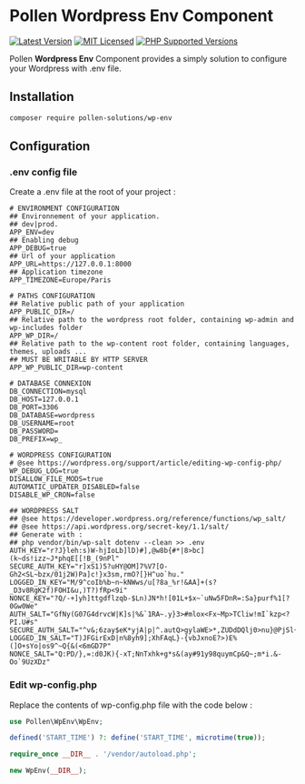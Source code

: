 # Pollen Wordpress Env Component

[![Latest Version](https://img.shields.io/badge/release-1.0.0-blue?style=for-the-badge)](https://www.presstify.com/pollen-solutions/asset/)
[![MIT Licensed](https://img.shields.io/badge/license-MIT-green?style=for-the-badge)](LICENSE.md)
[![PHP Supported Versions](https://img.shields.io/badge/PHP->=7.4-8892BF?style=for-the-badge&logo=php)](https://www.php.net/supported-versions.php)

Pollen **Wordpress Env** Component provides a simply solution to configure your Wordpress with .env file.

## Installation

```bash
composer require pollen-solutions/wp-env
```

## Configuration

### .env config file

Create a .env file at the root of your project :

```dotenv
# ENVIRONMENT CONFIGURATION
## Environnement of your application. 
## dev|prod. 
APP_ENV=dev
## Enabling debug
APP_DEBUG=true
## Url of your application
APP_URL=https://127.0.0.1:8000
## Application timezone
APP_TIMEZONE=Europe/Paris

# PATHS CONFIGURATION
## Relative public path of your application 
APP_PUBLIC_DIR=/
## Relative path to the wordpress root folder, containing wp-admin and wp-includes folder 
APP_WP_DIR=/
## Relative path to the wp-content root folder, containing languages, themes, uploads ...
## MUST BE WRITABLE BY HTTP SERVER 
APP_WP_PUBLIC_DIR=wp-content

# DATABASE CONNEXION
DB_CONNECTION=mysql
DB_HOST=127.0.0.1
DB_PORT=3306
DB_DATABASE=wordpress
DB_USERNAME=root
DB_PASSWORD=
DB_PREFIX=wp_

# WORDPRESS CONFIGURATION
# @see https://wordpress.org/support/article/editing-wp-config-php/
WP_DEBUG_LOG=true
DISALLOW_FILE_MODS=true
AUTOMATIC_UPDATER_DISABLED=false
DISABLE_WP_CRON=false

## WORDPRESS SALT
## @see https://developer.wordpress.org/reference/functions/wp_salt/
## @see https://api.wordpress.org/secret-key/1.1/salt/
## Generate with :
## php vendor/bin/wp-salt dotenv --clean >> .env
AUTH_KEY="r?J}leh:s)W-hjIoLb]lD)#],@w8b{#*|8>bc](k~ds!izz~J*phqE[[!B_(9nPl"
SECURE_AUTH_KEY="r]xS1)5?uHY@OM]7%V7[O-Gh2<SL~bzx/01j2W)Pa]c!}x3sm,rmO?[}H^uo`hu."
LOGGED_IN_KEY="M/9^coIb%b~n~kNWws/u[?8a_%r!&AA]+(s?_D3v8RgK2f)FOHI&u,)T?)fRp<9i"
NONCE_KEY="?Q/-+]yh]ttgdflzqb-$Ln)JN*h![01L+$x~`uNw5FDnR=:Sa}purf%1[?0Gw0We"
AUTH_SALT="GfNy(G07G4drvcW|K]s|%&`1RA~.y}3>#mlox<Fx~Mp>TCliw!mI`kzp<?PI.U#s"
SECURE_AUTH_SALT="^v&;6zay$eK*yjA|p|^.autQ>gylaWE>*,ZUDdDQlj0>nu}@PjSl{vO|A,Sb.176"
LOGGED_IN_SALT="T)JFGirExD|n%8yh9];XhFAqL}-{vbJxnoE?>)E%(]O+sYo|os9^~Q{&(<6mGD7P"
NONCE_SALT="Q:PD/},=:d0JK){-xT;NnTxhk+g*s&(ay#91y98quymCp&Q~;m*i.&-Oo`9UzXDz"
```

### Edit wp-config.php

Replace the contents of wp-config.php file with the code below :

```php
use Pollen\WpEnv\WpEnv;

defined('START_TIME') ?: define('START_TIME', microtime(true));

require_once __DIR__ . '/vendor/autoload.php';

new WpEnv(__DIR__);
```


